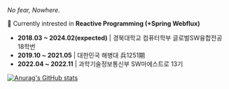 *No fear, Nowhere.*

🧐 Currently intrested in **Reactive Programming (+Spring Webflux)**

- **2018.03 ~ 2024.02(expected)** | 경북대학교 컴퓨터학부 글로벌SW융합전공 18학번
- **2019.10 ~ 2021.05** | 대한민국 해병대 兵1251期
- **2022.04 ~ 2022.11** | 과학기술정보통신부 SW마에스트로 13기

[![Anurag's GitHub stats](https://github-readme-stats.vercel.app/api?username=nsce9806q)](https://github.com/anuraghazra/github-readme-stats)
